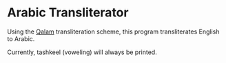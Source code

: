 # Arabic Transliterator

Using the [Qalam](http://langs.eserver.org/qalam.txt) transliteration scheme, this program transliterates English to Arabic. 

Currently, tashkeel (voweling) will always be printed.
